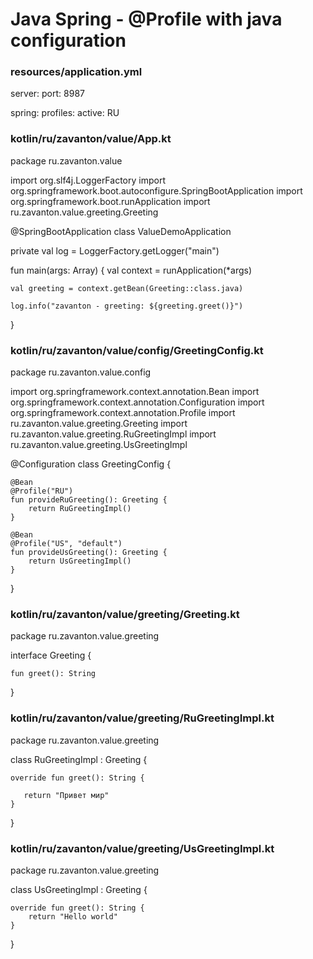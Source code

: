 # Java Spring - @Profile with java configuration


### resources/application.yml
server:
  port: 8987

spring:
  profiles:
    active: RU










### kotlin/ru/zavanton/value/App.kt
package ru.zavanton.value

import org.slf4j.LoggerFactory
import org.springframework.boot.autoconfigure.SpringBootApplication
import org.springframework.boot.runApplication
import ru.zavanton.value.greeting.Greeting

@SpringBootApplication
class ValueDemoApplication

private val log = LoggerFactory.getLogger("main")

fun main(args: Array<String>) {
    val context = runApplication<ValueDemoApplication>(*args)

    val greeting = context.getBean(Greeting::class.java)

    log.info("zavanton - greeting: ${greeting.greet()}")
}










### kotlin/ru/zavanton/value/config/GreetingConfig.kt
package ru.zavanton.value.config

import org.springframework.context.annotation.Bean
import org.springframework.context.annotation.Configuration
import org.springframework.context.annotation.Profile
import ru.zavanton.value.greeting.Greeting
import ru.zavanton.value.greeting.RuGreetingImpl
import ru.zavanton.value.greeting.UsGreetingImpl

@Configuration
class GreetingConfig {

    @Bean
    @Profile("RU")
    fun provideRuGreeting(): Greeting {
        return RuGreetingImpl()
    }

    @Bean
    @Profile("US", "default")
    fun provideUsGreeting(): Greeting {
        return UsGreetingImpl()
    }
}










### kotlin/ru/zavanton/value/greeting/Greeting.kt
package ru.zavanton.value.greeting

interface Greeting {

    fun greet(): String
}










### kotlin/ru/zavanton/value/greeting/RuGreetingImpl.kt
package ru.zavanton.value.greeting

class RuGreetingImpl : Greeting {

    override fun greet(): String {

       return "Привет мир"
    }
}










### kotlin/ru/zavanton/value/greeting/UsGreetingImpl.kt
package ru.zavanton.value.greeting

class UsGreetingImpl : Greeting {

    override fun greet(): String {
        return "Hello world"
    }
}
